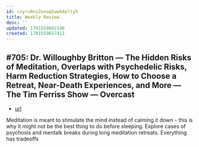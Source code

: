 ```yaml
---
id: czyru0nz2onaq5awb4pltyh
title: Weekly Review
desc: ''
updated: 1701559802146
created: 1701559657411
---
```


## #705: Dr. Willoughby Britton — The Hidden Risks of Meditation, Overlaps with Psychedelic Risks, Harm Reduction Strategies, How to Choose a Retreat, Near-Death Experiences, and More — The Tim Ferriss Show — Overcast
- [url](https://www.notion.so/705-Dr-Willoughby-Britton-The-Hidden-Risks-of-Meditation-Overlaps-with-Psychedelic-Risks-Harm--c67dffbf79704c9994c6b1aebf624c11?pvs=4)

Meditation is meant to stimulate the mind instead of calming it down - this is why it might not be the best thing to do before sleeping.
Explore cases of psychosis and mentalk breaks during long meditation retreats.
Everything has tradeoffs

